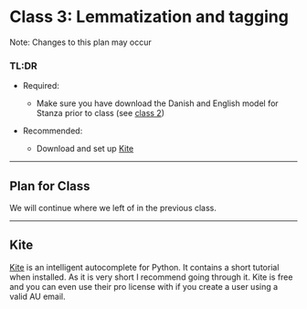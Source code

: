 # Class 3: Lemmatization and tagging

Note: Changes to this plan may occur

### TL:DR
 - Required:
   - Make sure you have download the Danish and English model for Stanza prior to class (see [class 2](classroom_materials/class_02/class_02.md))


 - Recommended: 
   - Download and set up [Kite](https://www.kite.com)

---
## Plan for Class
We will continue where we left of in the previous class.

---

## Kite
[Kite](https://www.kite.com) is an intelligent autocomplete for Python. It contains a short tutorial when installed. As it is very short I recommend going through it. Kite is free and you can even use their pro license with if you create a user using a valid AU email.


<!--

Go through at the start of class:
Kite - example of docs and autocomplete

* writing more structured scripts
* do something with ngrams (e.g. exercises from nltk book chapter 1)
* basic frequency stats?
* make sure they understand python classes before next week
-->